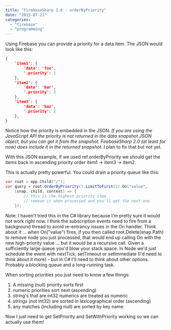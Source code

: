 ```yaml
---
title: "FirebaseSharp 2.0 - orderByPriority"
date: "2015-07-21"
categories: 
  - "firebase"
  - "programming"
---
```


Using Firebase you can provide a priority for a data item. The JSON would look like this:

```json
{
    'item1': {
        'data': 'foo',
        '.priority': 1
    },
    'item2': {
        'data': 'bar',
        '.priority': 3
    },
    'item3': {
        'data': 'baz',
        '.priority': 2
    },
}
```

Notice how the priority is embedded in the JSON. _If you are using the JavaScript API the priority is not returned in the data snapshot JSON object, but you can get it from the snapshot. FirebaseSharp 2.0 (at least for now) does include it in the returned snapshot._ I plan to fix that but not yet.

With this JSON example, if we used ref.orderByPriority we should get the items back in ascending priority order item1 -> item3 -> item2.

This is actually pretty powerful. You could drain a priority queue like this:

```csharp
var root = app.Child("/");
var query = root.OrderByPriority().LimitToFirst(1).On("value", 
    (snap, child, context) => {
        // this is the highest priority item
        // remove it when processed and you'll get the next one
    });
```

Note: I haven't tried this in the C# library because I'm pretty sure it would not work right now. I think the subscription events need to fire from a background thread to avoid re-entrancy issues in the On handler. Think about it ... when On("value") fires, if you then called root.Delete(snap.Path) to remove node you just processed, that would end up calling On with the new high-priority value ... but it would be a recursive call. Given a sufficiently large queue you'd blow your stack space. In Node we'd just schedule the event with nextTick, setTimeout or setImmediate (I'd need to think about it more) - but in C# I'll need to think about other options. Probably a blocking queue and a long-running task.

When sorting priorities you just need to know a few things:

1. A missing (null) priority sorts first
2. numeric priorities sort next (ascending)
3. string's that are int32 numerics are treated as numeric
4. strings (not int32) are sorted in lexicographical order (ascending)
5. any matches (including null) are sorted by key name

Now I just need to get SetPriority and SetWithPriority working so we can actually use them!
